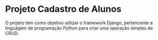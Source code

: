 # Projeto Cadastro de Alunos

O projeto tem como objetivo utilizar o framework Django, pertencente a linguágem de programação Python para criar uma operação simples de CRUD.

